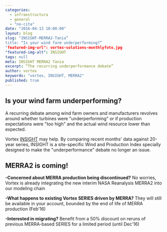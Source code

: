```yaml
---
categories: 
  - infraestructura
  - general
  - "no-cita"
date: "2016-04-13 10:00:00"
layout: blog
slug: "INSIGHT-MERRA2-Tania”
title: “Is your wind farm underperforming?”
"featured-img-url": vortex-solutions-monthlyfoto.jpg
"featured-img-alt": INSIGHT
tags: null
meta: INSIGHT MERRA2 Tania
excerpt: “The recurring underperformance debate”
author: vortex
keywords: "vortex, INSIGHT, MERRA2"
published: true
---
```


##   Is your wind farm underperforming?

A recurring debate among wind farm owners and manufacturers revolves around whether turbines were "underperforming" or if production expectations were "too high" and the actual wind resource lower than expected.

Vortex <a href="/solutions/monthly.html">INSIGHT</a> may help. By comparing recent months' data against 20-year series, INSIGHT is a site-specific Wind and Production Index specially designed to make the "underperformance" debate no longer an issue.
 
##   MERRA2 is coming!

<b>-Concerned about MERRA production being discontinued?</b> No worries, Vortex is already integrating the new interim NASA Reanalysis MERRA2 into our modeling chain

<b>-What happens to existing Vortex SERIES driven by MERRA?</b>  They will still be available in your account, bounded by the end of life of MERRA production (Feb'16)
 
<b>-Interested in migrating?</b> Benefit from a 50% discount on reruns of previous MERRA-based SERIES for a limited period (until Dec'16)
